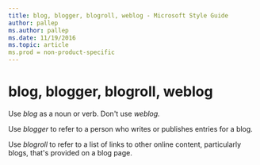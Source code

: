 ```yaml
---
title: blog, blogger, blogroll, weblog - Microsoft Style Guide
author: pallep
ms.author: pallep
ms.date: 11/19/2016
ms.topic: article
ms.prod = non-product-specific
---
```


# blog, blogger, blogroll, weblog

Use *blog* as a noun or verb. Don't use *weblog.* 

Use *blogger* to refer to a person who writes or publishes entries for a blog.

Use *blogroll* to refer to a list of links to other online content, particularly blogs, that's provided on a blog page. 
